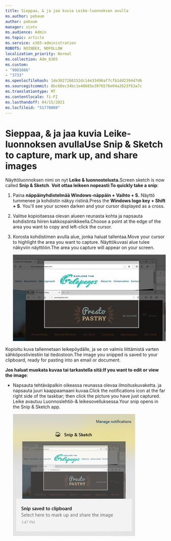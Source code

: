 ```yaml
---
title: Sieppaa, & ja jaa kuvia Leike-luonnoksen avulla
ms.author: pebaum
author: pebaum
manager: scotv
ms.audience: Admin
ms.topic: article
ms.service: o365-administration
ROBOTS: NOINDEX, NOFOLLOW
localization_priority: Normal
ms.collection: Adm_O365
ms.custom:
- "9001666"
- "3733"
ms.openlocfilehash: 1de3027260152dc14e33496af7cfb1dd239447d6
ms.sourcegitcommit: 8bc60ec34bc1e40685e3976576e04a2623f63a7c
ms.translationtype: MT
ms.contentlocale: fi-FI
ms.lasthandoff: 04/15/2021
ms.locfileid: "51770808"
---
```

# <a name="use-snip--sketch-to-capture-mark-up-and-share-images"></a><span data-ttu-id="c0262-102">Sieppaa, & ja jaa kuvia Leike-luonnoksen avulla</span><span class="sxs-lookup"><span data-stu-id="c0262-102">Use Snip & Sketch to capture, mark up, and share images</span></span>

<span data-ttu-id="c0262-103">Näyttöluonnoksen nimi on nyt **Leike & luonnostelusta.**</span><span class="sxs-lookup"><span data-stu-id="c0262-103">Screen sketch is now called **Snip & Sketch**.</span></span> <span data-ttu-id="c0262-104">**Voit ottaa leikeen nopeasti:**</span><span class="sxs-lookup"><span data-stu-id="c0262-104">**To quickly take a snip**:</span></span>

1. <span data-ttu-id="c0262-105">Paina **näppäinyhdistelmää Windows-näppäin + Vaihto + S.** Näyttö tummenee ja kohdistin näkyy ristinä.</span><span class="sxs-lookup"><span data-stu-id="c0262-105">Press the **Windows logo key + Shift + S**. You'll see your screen darken and your cursor displayed as a cross.</span></span> 

2. <span data-ttu-id="c0262-106">Valitse kopioitaessa olevan alueen reunasta kohta ja napsauta kohdistinta hiiren kakkospainikkeella.</span><span class="sxs-lookup"><span data-stu-id="c0262-106">Choose a point at the edge of the area you want to copy and left-click the cursor.</span></span> 

3. <span data-ttu-id="c0262-107">Korosta kohdistimen avulla alue, jonka haluat tallentaa.</span><span class="sxs-lookup"><span data-stu-id="c0262-107">Move your cursor to highlight the area you want to capture.</span></span> <span data-ttu-id="c0262-108">Näyttökuvasi alue tulee näkyviin näyttöön.</span><span class="sxs-lookup"><span data-stu-id="c0262-108">The area you capture will appear on your screen.</span></span>

   ![kuva korostetun valinnan kuvasta](media/snipone.png)

<span data-ttu-id="c0262-110">Kopioitu kuva tallennetaan leikepöydälle, ja se on valmis liittämistä varten sähköpostiviestiin tai tiedostoon.</span><span class="sxs-lookup"><span data-stu-id="c0262-110">The image you snipped is saved to your clipboard, ready for pasting into an email or document.</span></span> 

<span data-ttu-id="c0262-111">**Jos haluat muokata kuvaa tai tarkastella sitä:**</span><span class="sxs-lookup"><span data-stu-id="c0262-111">**If you want to edit or view the image**:</span></span> 

- <span data-ttu-id="c0262-112">Napsauta tehtäväpalkin oikeassa reunassa olevaa ilmoituskuvaketta. ja napsauta juuri kaappaamaani kuvaa.</span><span class="sxs-lookup"><span data-stu-id="c0262-112">Click the notifications icon at the far right side of the taskbar; then click the picture you have just captured.</span></span> <span data-ttu-id="c0262-113">Leike avautuu Luonnoslehtiö-& leikesovelluksessa.</span><span class="sxs-lookup"><span data-stu-id="c0262-113">Your snip opens in the Snip & Sketch app.</span></span>

   ![kuva kuvasta, joka näkyy näyttösovelluksessa](media/sniptwo.png)
